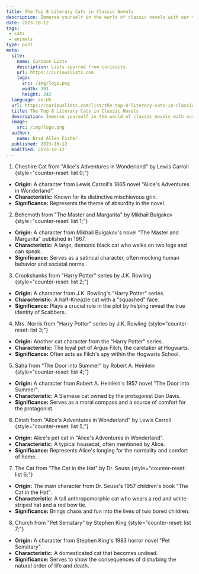 ```yaml
---
title: The Top 8 Literary Cats in Classic Novels
description: Immerse yourself in the world of classic novels with our top 8 literary cats. Satisfy your curious mind with these compelling feline characters.
date: 2023-10-12
tags:
 - cats
 - animals
type: post
meta:
  site:
    name: Curious Lists
    description: Lists spurred from curiosity.
    url: https://curiouslists.com
    logo:
      src: /img/logo.png
      width: 301
      height: 242
  language: en-US
  url: https://curiouslists.com/list/the-top-8-literary-cats-in-classic-novels
  title: The Top 8 Literary Cats in Classic Novels
  description: Immerse yourself in the world of classic novels with our top 8 literary cats. Satisfy your curious mind with these compelling feline characters.
  image:
    src: /img/logo.png
  author:
    name: Brad Allen Fisher
  published: 2023-10-12
  modified: 2023-10-12
---
```



1. Cheshire Cat from "Alice's Adventures in Wonderland" by Lewis Carroll {style="counter-reset: list 0;"}
  - **Origin:** A character from Lewis Carroll's 1865 novel "Alice's Adventures in Wonderland". 
  - **Characteristic:** Known for its distinctive mischievous grin. 
  - **Significance:** Represents the theme of absurdity in the novel.

2. Behemoth from "The Master and Margarita" by Mikhail Bulgakov {style="counter-reset: list 1;"}
  - **Origin:** A character from Mikhail Bulgakov's novel "The Master and Margarita" published in 1967. 
  - **Characteristic:** A large, demonic black cat who walks on two legs and can speak. 
  - **Significance:** Serves as a satirical character, often mocking human behavior and societal norms.

3. Crookshanks from "Harry Potter" series by J.K. Rowling {style="counter-reset: list 2;"}
  - **Origin:** A character from J.K. Rowling's "Harry Potter" series. 
  - **Characteristic:** A half-Kneazle cat with a "squashed" face. 
  - **Significance:** Plays a crucial role in the plot by helping reveal the true identity of Scabbers.

4. Mrs. Norris from "Harry Potter" series by J.K. Rowling {style="counter-reset: list 3;"}
  - **Origin:** Another cat character from the "Harry Potter" series. 
  - **Characteristic:** The loyal pet of Argus Filch, the caretaker at Hogwarts. 
  - **Significance:** Often acts as Filch's spy within the Hogwarts School.

5. Saha from "The Door into Summer" by Robert A. Heinlein {style="counter-reset: list 4;"}
  - **Origin:** A character from Robert A. Heinlein's 1957 novel "The Door into Summer". 
  - **Characteristic:** A Siamese cat owned by the protagonist Dan Davis. 
  - **Significance:** Serves as a moral compass and a source of comfort for the protagonist.

6. Dinah from "Alice's Adventures in Wonderland" by Lewis Carroll {style="counter-reset: list 5;"}
  - **Origin:** Alice's pet cat in "Alice's Adventures in Wonderland". 
  - **Characteristic:** A typical housecat, often mentioned by Alice. 
  - **Significance:** Represents Alice's longing for the normality and comfort of home.

7. The Cat from "The Cat in the Hat" by Dr. Seuss {style="counter-reset: list 6;"}
  - **Origin:** The main character from Dr. Seuss's 1957 children's book "The Cat in the Hat". 
  - **Characteristic:** A tall anthropomorphic cat who wears a red and white-striped hat and a red bow tie. 
  - **Significance:** Brings chaos and fun into the lives of two bored children.

8. Church from "Pet Sematary" by Stephen King {style="counter-reset: list 7;"}
  - **Origin:** A character from Stephen King's 1983 horror novel "Pet Sematary". 
  - **Characteristic:** A domesticated cat that becomes undead. 
  - **Significance:** Serves to show the consequences of disturbing the natural order of life and death.